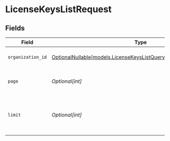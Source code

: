 # LicenseKeysListRequest


## Fields

| Field                                                                                                                                | Type                                                                                                                                 | Required                                                                                                                             | Description                                                                                                                          |
| ------------------------------------------------------------------------------------------------------------------------------------ | ------------------------------------------------------------------------------------------------------------------------------------ | ------------------------------------------------------------------------------------------------------------------------------------ | ------------------------------------------------------------------------------------------------------------------------------------ |
| `organization_id`                                                                                                                    | [OptionalNullable[models.LicenseKeysListQueryParamOrganizationIDFilter]](../models/licensekeyslistqueryparamorganizationidfilter.md) | :heavy_minus_sign:                                                                                                                   | Filter by organization ID.                                                                                                           |
| `page`                                                                                                                               | *Optional[int]*                                                                                                                      | :heavy_minus_sign:                                                                                                                   | Page number, defaults to 1.                                                                                                          |
| `limit`                                                                                                                              | *Optional[int]*                                                                                                                      | :heavy_minus_sign:                                                                                                                   | Size of a page, defaults to 10. Maximum is 100.                                                                                      |